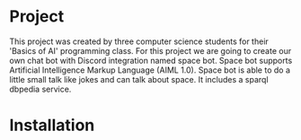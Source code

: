 # Project

 This project was created by three computer science students for their 'Basics of AI' programming class. 
 For this project we are going to create our own chat bot with Discord integration named space bot. Space bot supports
 Artificial Intelligence Markup Language (AIML 1.0). Space bot is able to do a little small talk like jokes
 and can talk about space. It includes a sparql dbpedia service.

# Installation 



  
